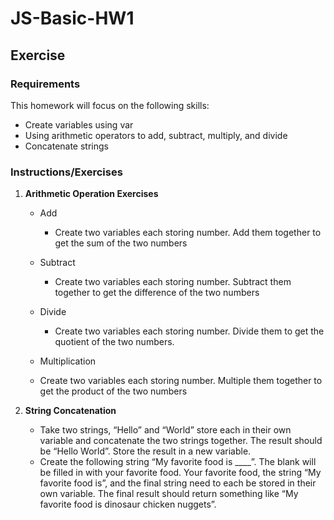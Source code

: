 # JS-Basic-HW1

## Exercise
### Requirements

This homework will focus on the following skills:

* Create variables using var
* Using arithmetic operators to add, subtract, multiply, and divide
* Concatenate strings

### Instructions/Exercises

1. **Arithmetic Operation Exercises**
    * Add
        * Create two variables each storing number. Add them together to get the sum of the two numbers
    * Subtract
        * Create two variables each storing number. Subtract them together to get the difference of the two numbers
    * Divide
        * Create two variables each storing number. Divide them to get the quotient of the two numbers.

    * Multiplication
    * Create two variables each storing number. Multiple them together to get the product of the two numbers

2. **String Concatenation**
    * Take two strings, “Hello” and “World” store each in their own variable and concatenate the two strings together. The result should be “Hello World”. Store the result in a new variable.
    * Create the following string “My favorite food is ____”. The blank will be filled in with your favorite food. Your favorite food, the string “My favorite food is”, and the final string need to each be stored in their own variable. The final result should return something like “My favorite food is dinosaur chicken nuggets”. 
